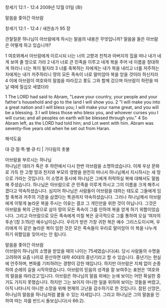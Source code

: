 창세기 12:1 - 12:4 
2009년 12월 01일 (화)

말씀을 좇아간 아브람



창세기 12:1 - 12:4 / 새찬송가 95 장


관찰질문
하나님이 아브람에게 하시는 말씀의 내용은 무엇입니까?
말씀을 들은 아브람은 어떻게 하고 있습니까?

1 여호와께서 아브람에게 이르시되 너는 너의 고향과 친척과 아버지의 집을 떠나 내가 네게 보여 줄 땅으로 가라 2 내가 너로 큰 민족을 이루고 네게 복을 주어 네 이름을 창대하게 하리니 너는 복이 될지라 3 너를 축복하는 자에게는 내가 복을 내리고 너를 저주하는 자에게는 내가 저주하리니 땅의 모든 족속이 너로 말미암아 복을 얻을 것이라 하신지라 4 이에 아브람이 여호와의 말씀을 따라갔고 롯도 그와 함께 갔으며 아브람이 하란을 떠날 때에 칠십오 세였더라  

1 The LORD had said to Abram, "Leave your country, your people and your father's household and go to the land I will show you. 2 "I will make you into a great nation and I will bless you; I will make your name great, and you will be a blessing. 3 I will bless those who bless you, and whoever curses you I will curse; and all peoples on earth will be blessed through you." 4 So Abram left, as the LORD had told him; and Lot went with him. Abram was seventy-five years old when he set out from Haran.

해석도움





대·강·절·특·별·큐·티 | 기다림의 촛불

아브람을 부르시는 하나님  
하나님은 데라가 죽은 후 하란에서 다시 한번 아브람을 소명하셨습니다. 이제 우상 문화로 가득 찬 고향 땅과 친지와 부모의 영향을 완전히 떠나서 하나님께서 지시하시는 새 땅으로 가라는 것입니다. 이 소명과 동시에 하나님은 그에게 허락하실 복에 대해서도 말씀해 주셨습니다. 하나님은 아브람으로 큰 민족을 이루게 하시고 그의 이름을 크게 해주시겠다고 약속하셨습니다. 심지어 하나님은 사람들이 아브람을 대하는 태도로 그들에게 임할 축복과 저주의 기준을 삼겠다는 특권까지 약속하셨습니다. 그러나 하나님께서 아브람에게 이렇게 놀라운 복을 주시는 이유는 결코 그 개인만을 위한 것이 아닙니다. 그것은 아브람을 복의 근원으로 삼아 땅의 모든 족속이 그를 인하여 복을 얻게 하기 위함이었습니다. 그리고 아브람으로 모든 족속에게 미칠 복은 궁극적으로 그를 통하여 오실 ‘여자의 후손’(창 3:15)인 예수님이십니다. 우리가 받은 가장 귀한 복은 예수 그리스도이시며, 우리에게 이 같은 놀라운 복이 임한 것은 모든 족속들이 우리로 말미암아 이 복을 나누게 하기 위함임을 잊어서는 안 됩니다.  

말씀을 좇아간 아브람  
아브람이 하나님의 소명을 받았을 때의 나이는 75세였습니다(4). 당시 사람들의 수명을 고려하여 요즘 나이로 환산하면 대략 40대의 중년기라고 할 수 있습니다. 중년기는 현실에 안주하며, 변화를 기피하려는 경향이 강한 때입니다. 하지만 아브람은 지체 없이 순종하여 순례의 길을 시작하였습니다. 아브람의 믿음의 성격을 잘 보여주는 표현은 ‘여호와의 말씀을 따라갔고’입니다. 아브람은 하나님의 말씀 외에는 눈에 보이는 어떤 확실한 증거도 가지지 못했습니다. 하지만 그는 보이지 아니한 일을 위하여 보이는 것들을 버렸고, 아직 나타나지 아니한 소망을 위해 현재의 고난을 감수하기로 한 것입니다. 참된 신앙은, 하나님의 말씀을 하나님처럼 붙들 수 있는 자세입니다. 그리고 하나님은 그의 말씀을 인하여 떠는 자를 반드시 돌보십니다(사 66:2).